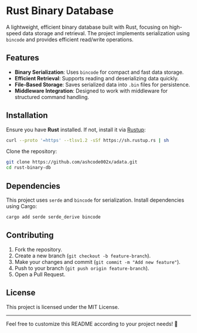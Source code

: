 # Rust Binary Database

A lightweight, efficient binary database built with Rust, focusing on high-speed data storage and retrieval. The project implements serialization using `bincode` and provides efficient read/write operations.

## Features
- **Binary Serialization**: Uses `bincode` for compact and fast data storage.
- **Efficient Retrieval**: Supports reading and deserializing data quickly.
- **File-Based Storage**: Saves serialized data into `.bin` files for persistence.
- **Middleware Integration**: Designed to work with middleware for structured command handling.

## Installation
Ensure you have **Rust** installed. If not, install it via [Rustup](https://rustup.rs/):

```sh
curl --proto '=https' --tlsv1.2 -sSf https://sh.rustup.rs | sh
```

Clone the repository:
```sh
git clone https://github.com/ashcode002x/adata.git
cd rust-binary-db
```

## Dependencies
This project uses `serde` and `bincode` for serialization. Install dependencies using Cargo:

```sh
cargo add serde serde_derive bincode
```

## Contributing
1. Fork the repository.
2. Create a new branch (`git checkout -b feature-branch`).
3. Make your changes and commit (`git commit -m "Add new feature"`).
4. Push to your branch (`git push origin feature-branch`).
5. Open a Pull Request.

## License
This project is licensed under the MIT License.

---

Feel free to customize this README according to your project needs! 🚀

